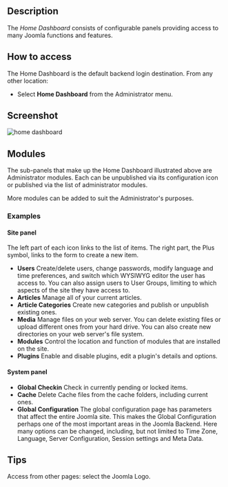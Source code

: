 <!-- Filename: Help4.x:Site_Control_Panel / Display title: Home Dashboard -->

## Description

The *Home Dashboard* consists of configurable panels providing access to
many Joomla functions and features.

## How to access

The Home Dashboard is the default backend login destination. From any other
location:
* Select **Home Dashboard** from the Administrator menu.

## Screenshot

![home dashboard](../../../en/images/site/home-dashboard.png)

## Modules

The sub-panels that make up the Home Dashboard illustrated above are
Administrator modules. Each can be unpublished via its configuration
icon or published via the list of administrator modules.

More modules can be added to suit the Administrator's purposes.

### Examples

#### Site panel

The left part of each icon links to the list of items. The right part,
the Plus symbol, links to the form to create a new item.

- **Users**
  Create/delete users, change passwords, modify language and time
  preferences, and switch which WYSIWYG editor the user has access to.
  You can also assign users to User Groups, limiting to which aspects of
  the site they have access to.
- **Articles**
  Manage all of your current articles.
- **Article Categories**
  Create new categories and publish or unpublish existing ones.
- **Media**
  Manage files on your web server. You can delete existing files or
  upload different ones from your hard drive. You can also create new
  directories on your web server's file system.
- **Modules**
  Control the location and function of modules that are installed on the
  site.
- **Plugins**
  Enable and disable plugins, edit a plugin's details and options.

#### System panel

- **Global Checkin**
  Check in currently pending or locked items.
- **Cache** Delete Cache files from the cache folders, including current ones.
- **Global Configuration**
  The global configuration page has parameters that affect the entire Joomla 
  site. This makes the Global Configuration perhaps one of the most important 
  areas in the Joomla Backend. Here many options can be changed, including, but 
  not limited to Time Zone, Language, Server Configuration, Session settings 
  and Meta Data.

## Tips

Access from other pages: select the Joomla Logo.
